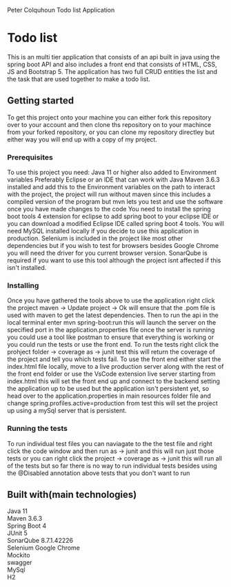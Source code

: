 Peter Colquhoun Todo list Application
# Todo list
This is an multi tier application that consists of an api built in java using the spring boot API and also includes a front end that consists of HTML, CSS, JS and Bootstrap 5.
The application has two full CRUD entities the list and the task that are used together to make a todo list.

## Getting started
To get this project onto your machine you can either fork this repository over to your account and then clone ths repository on to your machince from your forked repository,
or you can clone my repository directley but either way you will end up with a copy of my project.

### Prerequisites
To use this project you need:
Java 11 or higher also added to Environment variables
Preferably Eclipse or an IDE that can work with Java
Maven 3.6.3 installed and add this to the Environment variables on the path to interact with the project, the project will run without maven since this includes a compiled version of the program but mvn lets you test and use the software once you have made changes to the code
You need to install the spring boot tools 4 extension for eclipse to add spring boot to your eclipse IDE or you can download a modified Eclipse IDE called spring boot 4 tools.
You will need MySQL installed locally if you decide to use this application in production.
Selenium is included in the project like most other dependencies but if you wish to test for browsers besides Google Chrome you will need the driver for you current browser version.
SonarQube is required if you want to use this tool although the project isnt affected if this isn't installed.

### Installing
Once you have gathered the tools above to use the application right click the project maven -> Update project -> Ok will ensure that the .pom file is used with maven to get the latest dependencies.
Then to run the api in the local terminal enter mvn spring-boot:run this will launch the server on the specified port in the application.properties file
once the server is running you could use a tool like postman to ensure that everything is working or you could run the tests or use the front end.
To run the tests right click the prohject folder -> coverage as -> junit test this will return the coverage of the project and tell you which tests fail.
To use the front end either start the index.html file locally, move to a live production server along with the rest of the front end folder or use the VsCode extension live server starting from index.html this will set the front end up and connect to the backend setting the application up to be used but the application isn't persistent yet, so head over to the application.properties in main resources folder file and change spring.profiles.active=production from test this will set the project up using a mySql server that is persistent.


### Running the tests
To run individual test files you can naviagate to the the test file and right click the code window and then run as -> junit and this will run just those tests or you can right click the project -> coverage as -> junit this will run all of the tests but so far there is no way to run individual tests besides using the @Disabled annotation above tests that you don't want to run

## Built with(main technologies)
Java 11  
Maven 3.6.3  
Spring Boot 4  
JUnit 5  
SonarQube 8.7.1.42226  
Selenium Google Chrome  
Mockito  
swagger  
MySql  
H2  




